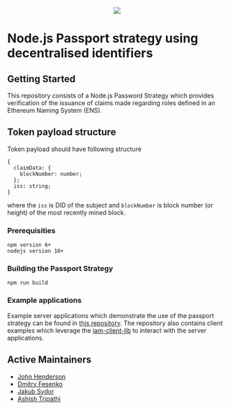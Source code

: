 <p align="center">
  <img src="https://github.com/energywebfoundation/passport-did-auth/actions/workflows/deploy.yml/badge.svg" />
</p>

# Node.js Passport strategy using decentralised identifiers

## Getting Started

This repository consists of a Node.js Password Strategy which provides verification of the issuance of claims made regarding roles defined in an Ethereum Naming System (ENS).

## Token payload structure

Token payload should have following structure

```
{
  claimData: {
    blockNumber: number;
  };
  iss: string;
}
```

where the `iss` is DID of the subject and `blockNumber` is block number (or height) of the most recently mined block.

### Prerequisities

```
npm version 6+
nodejs version 10+
```

### Building the Passport Strategy

```
npm run build
```

### Example applications

Example server applications which demonstrate the use of the passport strategy can be found in [this repository](https://github.com/energywebfoundation/iam-client-examples). The repository also contains client examples which leverage the [iam-client-lib](https://github.com/energywebfoundation/iam-client-lib/) to interact with the server applications.

## Active Maintainers

- [John Henderson](https://github.com/jrhender)
- [Dmitry Fesenko](https://github.com/JGiter)
- [Jakub Sydor](https://github.com/Harasz)
- [Ashish Tripathi](https://github.com/nichonien)
